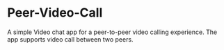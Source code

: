 # Peer-Video-Call
A simple Video chat app for a peer-to-peer video calling experience. The app supports video call between two peers.
